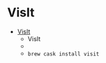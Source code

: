 # VisIt
- [VisIt](https://wci.llnl.gov/simulation/computer-codes/visit)
  -  VisIt
  - 
  - `brew cask install visit`
